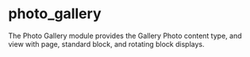 # photo_gallery
The Photo Gallery module provides the Gallery Photo content type, and view with page, standard block, and rotating block displays.
